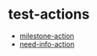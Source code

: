# test-actions

- [milestone-action](https://github.com/benelan/milestone-action)
- [need-info-action](https://github.com/benelan/need-info-action)
